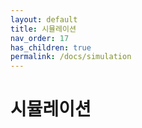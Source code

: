 ```yaml
---
layout: default
title: 시뮬레이션
nav_order: 17
has_children: true
permalink: /docs/simulation
---
```

# 시뮬레이션